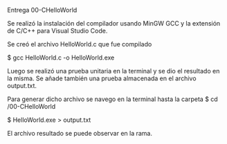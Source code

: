 Entrega 00-CHelloWorld

Se realizó la instalación del compilador usando MinGW GCC y la extensión de C/C++ para Visual Studio Code.

Se creó el archivo HelloWorld.c que fue compilado 

$ gcc HelloWorld.c -o HelloWorld.exe

Luego se realizó una prueba unitaria en la terminal y se dio el resultado en la misma. Se añade también una prueba almacenada en el archivo output.txt.

Para generar dicho archivo se navego en la terminal hasta la carpeta
$ cd /00-CHelloWorld
 
$ HelloWorld.exe > output.txt

El archivo resultado se puede observar en la rama. 

